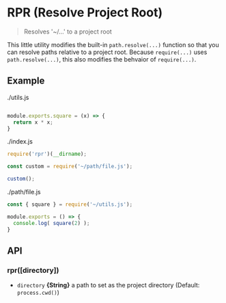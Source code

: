 # RPR (Resolve Project Root)
> Resolves '~/...' to a project root

This little utility modifies the built-in `path.resolve(...)` function so that you can resolve paths relative to a project root. Because `require(...)` uses `path.resolve(...)`, this also modifies the behvaior of `require(...)`.

## Example

./utils.js
```javascript

module.exports.square = (x) => {
  return x * x;
}
```

./index.js
```javascript
require('rpr')(__dirname);

const custom = require('~/path/file.js');

custom();
```

./path/file.js
```javascript
const { square } = require('~/utils.js');

module.exports = () => {
  console.log( square(2) );  
}
```


## API

### rpr([directory])

 * `directory` **{String}** a path to set as the project directory (Default: `process.cwd()`)
